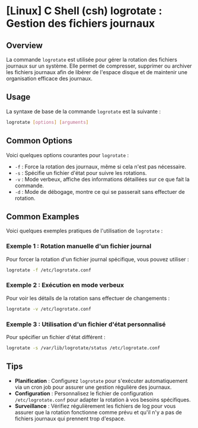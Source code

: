 # [Linux] C Shell (csh) logrotate : Gestion des fichiers journaux

## Overview
La commande `logrotate` est utilisée pour gérer la rotation des fichiers journaux sur un système. Elle permet de compresser, supprimer ou archiver les fichiers journaux afin de libérer de l'espace disque et de maintenir une organisation efficace des journaux.

## Usage
La syntaxe de base de la commande `logrotate` est la suivante :

```bash
logrotate [options] [arguments]
```

## Common Options
Voici quelques options courantes pour `logrotate` :

- `-f` : Force la rotation des journaux, même si cela n'est pas nécessaire.
- `-s` : Spécifie un fichier d'état pour suivre les rotations.
- `-v` : Mode verbeux, affiche des informations détaillées sur ce que fait la commande.
- `-d` : Mode de débogage, montre ce qui se passerait sans effectuer de rotation.

## Common Examples
Voici quelques exemples pratiques de l'utilisation de `logrotate` :

### Exemple 1 : Rotation manuelle d'un fichier journal
Pour forcer la rotation d'un fichier journal spécifique, vous pouvez utiliser :

```bash
logrotate -f /etc/logrotate.conf
```

### Exemple 2 : Exécution en mode verbeux
Pour voir les détails de la rotation sans effectuer de changements :

```bash
logrotate -v /etc/logrotate.conf
```

### Exemple 3 : Utilisation d'un fichier d'état personnalisé
Pour spécifier un fichier d'état différent :

```bash
logrotate -s /var/lib/logrotate/status /etc/logrotate.conf
```

## Tips
- **Planification** : Configurez `logrotate` pour s'exécuter automatiquement via un cron job pour assurer une gestion régulière des journaux.
- **Configuration** : Personnalisez le fichier de configuration `/etc/logrotate.conf` pour adapter la rotation à vos besoins spécifiques.
- **Surveillance** : Vérifiez régulièrement les fichiers de log pour vous assurer que la rotation fonctionne comme prévu et qu'il n'y a pas de fichiers journaux qui prennent trop d'espace.